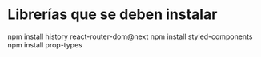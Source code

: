 # Librerías que se deben instalar

npm install history react-router-dom@next
npm install styled-components
npm install prop-types
